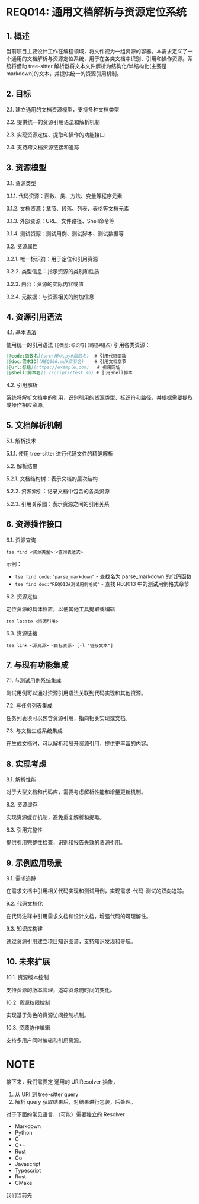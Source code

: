 # REQ014: 通用文档解析与资源定位系统

## 1. 概述

当前项目主要设计工作在编程领域，将文件视为一组资源的容器。本需求定义了一个通用的文档解析与资源定位系统，用于在各类文档中识别、引用和操作资源。系统将借助 tree-sitter 解析器将文本文件解析为结构化/半结构化(主要是 markdown)的文本，并提供统一的资源引用机制。

## 2. 目标

2.1. 建立通用的文档资源模型，支持多种文档类型

2.2. 提供统一的资源引用语法和解析机制

2.3. 实现资源定位、提取和操作的功能接口

2.4. 支持跨文档资源链接和追踪

## 3. 资源模型

3.1. 资源类型

3.1.1. 代码资源：函数、类、方法、变量等程序元素

3.1.2. 文档资源：章节、段落、列表、表格等文档元素

3.1.3. 外部资源：URL、文件路径、Shell命令等

3.1.4. 测试资源：测试用例、测试脚本、测试数据等

3.2. 资源属性

3.2.1. 唯一标识符：用于定位和引用资源

3.2.2. 类型信息：指示资源的类别和性质

3.2.3. 内容：资源的实际内容或值

3.2.4. 元数据：与资源相关的附加信息

## 4. 资源引用语法

4.1. 基本语法

使用统一的引用语法 `[@类型:标识符](路径#锚点)` 引用各类资源：

```markdown
[@code:函数名](src/模块.py#函数名)  # 引用代码函数
[@doc:需求ID](REQ006.md#章节名)    # 引用文档章节
[@url:标题](https://example.com)   # 引用网址
[@shell:脚本名](./scripts/test.sh) # 引用Shell脚本
```

4.2. 引用解析

系统将解析文档中的引用，识别引用的资源类型、标识符和路径，并根据需要提取或操作相应资源。

## 5. 文档解析机制

5.1. 解析技术

5.1.1. 使用 tree-sitter 进行代码文件的精确解析

5.2. 解析结果

5.2.1. 文档结构树：表示文档的层次结构

5.2.2. 资源索引：记录文档中包含的各类资源

5.2.3. 引用关系图：表示资源之间的引用关系

## 6. 资源操作接口

6.1. 资源查询

```
tse find <资源类型>:<查询表达式>
```

示例：
- `tse find code:"parse_markdown"` - 查找名为 parse_markdown 的代码函数
- `tse find doc:"REQ013#测试用例格式"` - 查找 REQ013 中的测试用例格式章节

6.2. 资源定位

定位资源的具体位置，以便其他工具提取或编辑

```
tse locate <资源引用>
```

6.3. 资源链接

```
tse link <源资源> <目标资源> [-l "链接文本"]
```

## 7. 与现有功能集成

7.1. 与测试用例系统集成

测试用例可以通过资源引用语法关联到代码实现和其他资源。

7.2. 与任务列表集成

任务列表项可以包含资源引用，指向相关实现或文档。

7.3. 与文档生成系统集成

在生成文档时，可以解析和展开资源引用，提供更丰富的内容。

## 8. 实现考虑

8.1. 解析性能

对于大型文档和代码库，需要考虑解析性能和增量更新机制。

8.2. 资源缓存

实现资源缓存机制，避免重复解析和提取。

8.3. 引用完整性

提供引用完整性检查，识别和报告失效的资源引用。

## 9. 示例应用场景

9.1. 需求追踪

在需求文档中引用相关代码实现和测试用例，实现需求-代码-测试的双向追踪。

9.2. 代码文档化

在代码注释中引用需求文档和设计文档，增强代码的可理解性。

9.3. 知识库构建

通过资源引用建立项目知识图谱，支持知识发现和导航。

## 10. 未来扩展

10.1. 资源版本控制

支持资源的版本管理，追踪资源随时间的变化。

10.2. 资源权限控制

实现基于角色的资源访问控制机制。

10.3. 资源协作编辑

支持多用户同时编辑和引用资源。


# NOTE

接下来，我们需要定 通用的 URIResolver 抽象，

1. 从 URI 到 tree-sitter query 
2. 解析 query 获取结果后，对结果进行包装，后处理。

对于下面的常见语言，（可能）需要独立的 Resolver 

- Markdown
- Python
- C
- C++
- Rust
- Go
- Javascript 
-  Typescript
-  Rust 
-  CMake

我们当前先